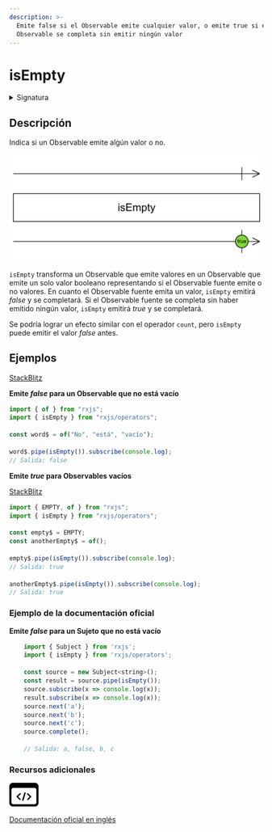 ```yaml
---
description: >-
  Emite false si el Observable emite cualquier valor, o emite true si el
  Observable se completa sin emitir ningún valor
---
```


# isEmpty

<details>

<summary>Signatura</summary>

#### Firma

`isEmpty<T>(): OperatorFunction<T, boolean>`

#### Parámetros

No recibe ningún parámetro.

#### Retorna

`OperatorFunction<T, boolean>`: Un Observable de valor booleano indicando si el Observable estaba vacío o no.

</details>

## Descripción

Indica si un Observable emite algún valor o no.

![Diagrama de canicas del operador isEmpty](assets/images/marble-diagrams/conditional-boolean/isEmpty.png)

`isEmpty` transforma un Observable que emite valores en un Observable que emite un solo valor booleano representando si el Observable fuente emite o no valores. En cuanto el Observable fuente emita un valor, `isEmpty` emitirá _false_ y se completará. Si el Observable fuente se completa sin haber emitido ningún valor, `isEmpty` emitirá _true_ y se completará.

Se podría lograr un efecto similar con el operador `count`, pero `isEmpty` puede emitir el valor _false_ antes.

## Ejemplos

[StackBlitz](https://stackblitz.com/edit/rxjs-isempty?file=index.ts)

**Emite **_**false**_** para un Observable que no está vacío**

```javascript
import { of } from "rxjs";
import { isEmpty } from "rxjs/operators";

const word$ = of("No", "está", "vacío");

word$.pipe(isEmpty()).subscribe(console.log);
// Salida: false
```

**Emite **_**true**_** para Observables vacíos**

[StackBlitz](https://stackblitz.com/edit/rxjs-isempty-2?file=index.ts)

```javascript
import { EMPTY, of } from "rxjs";
import { isEmpty } from "rxjs/operators";

const empty$ = EMPTY;
const anotherEmpty$ = of();

empty$.pipe(isEmpty()).subscribe(console.log);
// Salida: true

anotherEmpty$.pipe(isEmpty()).subscribe(console.log);
// Salida: true
```

### Ejemplo de la documentación oficial

**Emite **_**false**_** para un Sujeto que no está vacío**

```javascript
    import { Subject } from 'rxjs';
    import { isEmpty } from 'rxjs/operators';

    const source = new Subject<string>();
    const result = source.pipe(isEmpty());
    source.subscribe(x => console.log(x));
    result.subscribe(x => console.log(x));
    source.next('a');
    source.next('b');
    source.next('c');
    source.complete();

    // Salida: a, false, b, c
```

### Recursos adicionales

[![Source code](assets/icons/source-code.png)](https://github.com/ReactiveX/rxjs/blob/master/src/internal/operators/isEmpty.ts)

[Documentación oficial en inglés](https://rxjs.dev/api/operators/isEmpty)
